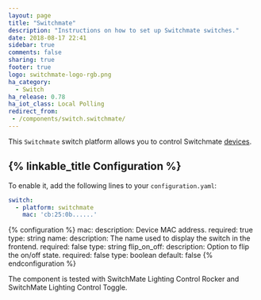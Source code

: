 ```yaml
---
layout: page
title: "Switchmate"
description: "Instructions on how to set up Switchmate switches."
date: 2018-08-17 22:41
sidebar: true
comments: false
sharing: true
footer: true
logo: switchmate-logo-rgb.png
ha_category:
  - Switch
ha_release: 0.78
ha_iot_class: Local Polling
redirect_from:
 - /components/switch.switchmate/
---
```


This `Switchmate` switch platform allows you to control Switchmate [devices]( https://www.mysimplysmarthome.com/products/switchmate-switches/).

## {% linkable_title Configuration %}

To enable it, add the following lines to your `configuration.yaml`:

```yaml
switch:
  - platform: switchmate
    mac: 'cb:25:0b......'
```

{% configuration %}
mac:
  description: Device MAC address.
  required: true
  type: string
name:
  description: The name used to display the switch in the frontend.
  required: false
  type: string
flip_on_off:
  description: Option to flip the on/off state.
  required: false
  type: boolean
  default: false
{% endconfiguration %}

The component is tested with SwitchMate Lighting Control Rocker and SwitchMate Lighting Control Toggle.
